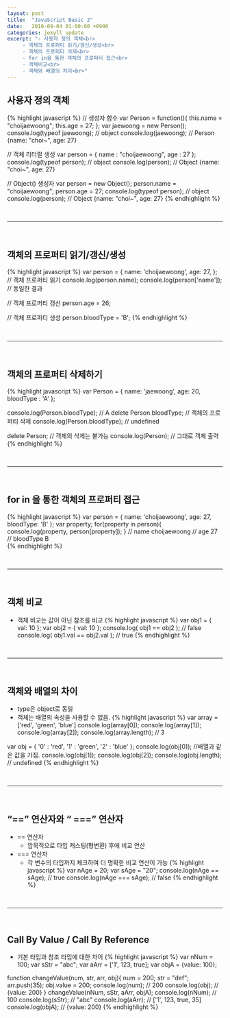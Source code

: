```yaml
---
layout: post
title:  "JavaScript Basic 2"
date:   2016-09-04 01:00:00 +0900
categories: jekyll update
excerpt: "- 사용자 정의 객체<br>
     - 객체의 프로퍼티 읽기/갱신/생성<br>
     - 객체의 프로퍼티 삭제<br>
     - for in을 통한 객체의 프로퍼티 접근<br>
     - 객체비교<br>
     - 객체와 배열의 차이<br>"
---
```

## 사용자 정의 객체
{% highlight javascript %}
// 생성자 함수
var Person = function(){
    this.name = "choijaewoong";
    this.age = 27;
};
var jaewoong = new Person();
console.log(typeof jaewoong); // object
console.log(jaewoong); // Person {name: "choi~", age: 27}

// 객체 리터럴 생성
var person = {
    name : "choijaewoong",
    age : 27
};
console.log(typeof person); // object
console.log(person); // Object {name: "choi~", age: 27}

// Object() 생성자
var person = new Object();
person.name = "choijaewoong";
person.age = 27;
console.log(typeof person); // object
console.log(person); // Object {name: "choi~", age: 27}
{% endhighlight %}

<br>

----------------------------
<br>

## 객체의 프로퍼티 읽기/갱신/생성
{% highlight javascript %}
var person = {
    name: 'choijaewoong',
    age: 27,
};
// 객체 프로퍼티 읽기
console.log(person.name);
console.log(person['name']);  // 동일한 결과

// 객체 프로퍼티 갱신
person.age = 26;

// 객체 프로퍼티 생성
person.bloodType = 'B';
{% endhighlight %}

<br>

----------------------------
<br>

## 객체의 프로퍼티 삭제하기
{% highlight javascript %}
var Person = {
    name: 'jaewoong',
    age: 20,
    bloodType : 'A'
};

console.log(Person.bloodType); // A
delete Person.bloodType;  // 객체의 프로퍼티 삭제
console.log(Person.bloodType); // undefined

delete Person; // 객체의 삭제는 불가능
console.log(Person); // 그대로 객체 출력
{% endhighlight %}

<br>

---------------------------
<br>

## for in 을 통한 객체의 프로퍼티 접근
{% highlight javascript %}
var person = {
    name: 'choijaewoong',
    age: 27,
    bloodType: 'B'
};
var property;
for(property in person){
    console.log(property, person[property]);
}
// name choijaewoong
// age 27
// bloodType B  
{% endhighlight %}

<br>

---------------------------
<br>

## 객체 비교
* 객체 비교는 값이 아닌 참조를 비교
{% highlight javascript %}
var obj1 = { val: 10 };
var obj2 = { val: 10 };
console.log( obj1 == obj2 ); // false
console.log( obj1.val == obj2.val ); // true
{% endhighlight %}

<br>

---------------------------
<br>

## 객체와 배열의 차이
* type은 object로 동일
* 객체는 배열의 속성을 사용할 수 없음.
{% highlight javascript %}
var array = ['red', 'green', 'blue']
console.log(array[0]);
console.log(array[1]);
console.log(array[2]);
console.log(array.length); // 3

var obj = {
    '0' : 'red',
    '1' : 'green',
    '2' : 'blue'
};
console.log(obj[0]); //배열과 같은 값을 가짐.
console.log(obj[1]);
console.log(obj[2]);
console.log(obj.length); // undefined
{% endhighlight %}

<br>

---------------------------
<br>

## “==” 연산자와 “ ===” 연산자
* == 연산자
  * 압묵적으로 타입 캐스팅(형변환) 후에 비교 연산
* === 연산자
  * 각 변수의 타입까지 체크하여 더 명확한 비교 연산이 가능
{% highlight javascript %}
var nAge = 20;
var sAge = "20";
console.log(nAge == sAge); // true
console.log(nAge === sAge); // false
{% endhighlight %}

<br>

---------------------------
<br>

## Call By Value / Call By Reference
* 기본 타입과 참조 타입에 대한 차이
{% highlight javascript %}
var nNum = 100;
var sStr = "abc";
var aArr = ['1', 123, true];
var objA = {value: 100};

function changeValue(num, str, arr, obj){
    num = 200;
    str = "def";
    arr.push(35);
    obj.value = 200;
    console.log(num); // 200
    console.log(obj); // {value: 200}
}
changeValue(nNum, sStr, aArr, objA);
console.log(nNum); // 100
console.log(sStr); // "abc"
console.log(aArr); // ['1', 123, true, 35]
console.log(objA); // {value: 200}
{% endhighlight %}
